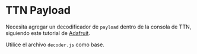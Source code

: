 # TTN Payload

Necesita agregar un decodificador de ``payload`` dentro de la consola de TTN, siguiendo este tutorial de [Adafruit](https://learn.adafruit.com/the-things-network-for-feather/payload-decoding).

Utilice el archivo ``decoder.js`` como base. 
